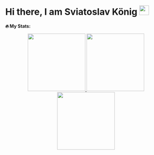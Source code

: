 <h1>
  Hi there, I am Sviatoslav König 
  <img src="https://media.giphy.com/media/hvRJCLFzcasrR4ia7z/giphy.gif" width="30px"/>
</h1>

**🔥 My Stats:**

<div align="center">
  <a href="https://github-readme-stats.vercel.app/api/top-langs/?username=Solrikk&layout=donut-vertical">
    <img height="180em" src="https://github-readme-stats.vercel.app/api/top-langs/?username=Solrikk&layout=donut-vertical" />
  </a>
  <a href="https://github-readme-stats.vercel.app/api?username=Solrikk">
    <img height="180em" src="https://github-readme-stats.vercel.app/api?username=Solrikk" />
  </a>
</div>

<div align="center">
  <a href="https://github-readme-streak-stats.herokuapp.com/?user=Solrikk">
    <img height="180em" src="https://github-readme-streak-stats.herokuapp.com/?user=Solrikk" />
  </a>
</div>
